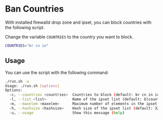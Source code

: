 # Ban Countries

With installed firewalld drop zone and ipset, you can block countries with the following script.

Change the variable `COUNTRIES` to the country you want to block.

```bash
COUNTRIES="br cn in"
```

## Usage

You can use the script with the following command:

```bash
./run.sh -u                                                                                            1 ms  master 
Usage: ./run.sh [options]
Options:
  -c, --countries <countries>  Countries to block (default: br cn in id)
  -l, --list <list>            Name of the ipset list (default: blcountries)
  -m, --maxelem <maxelem>      Maximum number of elements in the ipset list (default: 131072)
  -h, --hashsize <hashsize>    Hash size of the ipset list (default: 32768)
  -u, --usage                  Show this message (help)
```